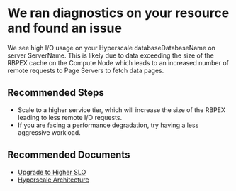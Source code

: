<properties
 pageTitle="Hyperscale I/O Bottleneck" description="Hyperscale I/O Bottleneck"
 infoBubbleText="Found recent high I/O usage on your hyperscale database. See details on the right." 
 service="microsoft.sql"
 resource="servers"
 authors="ManojRajandrakumar"
 ms.author="marajand"
 displayOrder=""
 articleId="HyperscaleIO_94b1a74b-a663-4d09-8ce1-735122a4e261"
 diagnosticScenario="SqlHyperScale"
 selfHelpType="diagnostics"
 supportTopicIds="32632131"
 resourceTags=""
 productPesIds="13491"
 cloudEnvironments="public"
/>

# We ran diagnostics on your resource and found an issue
<!--issueDescription-->
We see high I/O usage on your Hyperscale database<!--$DatabaseName-->DatabaseName<!--/$DatabaseName--> on server <!--$ServerName-->ServerName<!--/$ServerName-->. This is likely due to data exceeding the size of the RBPEX cache on the Compute Node which leads to an increased number of remote requests to Page Servers to fetch data pages.
<!--/issueDescription-->

## **Recommended Steps**

* Scale to a higher service tier, which will increase the size of the RBPEX leading to less remote I/O requests.
* If you are facing a performance degradation, try having a less aggressive workload.

## **Recommended Documents**

* [Upgrade to Higher SLO]( https://docs.microsoft.com/previous-versions/azure/dn369872(v=azure.100))
* [Hyperscale Architecture](https://www.microsoft.com/research/uploads/prod/2019/05/socrates.pdf)